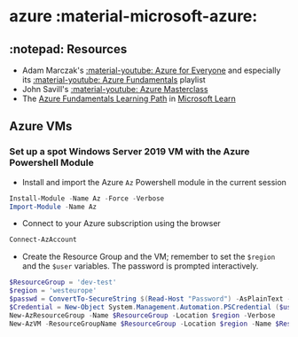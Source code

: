 # azure :material-microsoft-azure:

## :notepad: Resources

* Adam Marczak's [:material-youtube: Azure for Everyone](https://www.youtube.com/channel/UCdmEIMC3LBil4o0tjaTbj0w) and especially its [:material-youtube: Azure Fundamentals](https://www.youtube.com/playlist?list=PLGjZwEtPN7j-Q59JYso3L4_yoCjj2syrM) playlist
* John Savill's [:material-youtube: Azure Masterclass](https://www.youtube.com/playlist?list=PLlVtbbG169nGccbp8VSpAozu3w9xSQJoY)
* The [Azure Fundamentals Learning Path](https://docs.microsoft.com/en-us/learn/paths/az-900-describe-cloud-concepts/) in [Microsoft Learn](https://docs.microsoft.com/en-us/learn/)

## Azure VMs

### Set up a spot Windows Server 2019 VM with the Azure Powershell Module

* Install and import the Azure `Az` Powershell module in the current session
```powershell
Install-Module -Name Az -Force -Verbose
Import-Module -Name Az
```
* Connect to your Azure subscription using the browser
```powershell
Connect-AzAccount
```
* Create the Resource Group and the VM; remember to set the `$region` and the `$user` variables. The password is prompted interactively.
```powershell
$ResourceGroup = 'dev-test'
$region = 'westeurope'
$passwd = ConvertTo-SecureString $(Read-Host "Password") -AsPlainText -Force
$Credential = New-Object System.Management.Automation.PSCredential ($user, $passwd);
New-AzResourceGroup -Name $ResourceGroup -Location $region -Verbose
New-AzVM -ResourceGroupName $ResourceGroup -Location $region -Name $ResourceGroup -Image Win2019Datacenter -Credential $Credential -Priority Spot -Verbose
```
